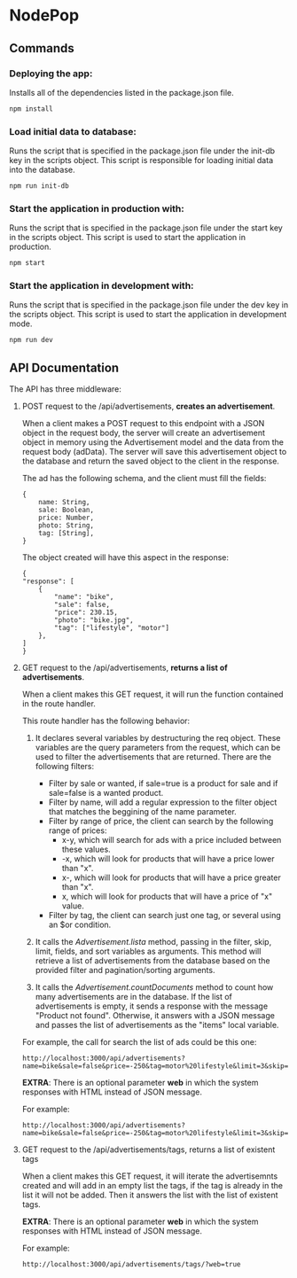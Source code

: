 # NodePop

## Commands

### Deploying the app:

Installs all of the dependencies listed in the package.json file.

```sh
npm install
```

### Load initial data to database:

Runs the script that is specified in the package.json file under the init-db key in the scripts object.
This script is responsible for loading initial data into the database.

```sh
npm run init-db
```

### Start the application in production with:

Runs the script that is specified in the package.json file under the start key in the scripts object.
This script is used to start the application in production.

```sh
npm start
```

### Start the application in development with:

Runs the script that is specified in the package.json file under the dev key in the scripts object.
This script is used to start the application in development mode.

```sh
npm run dev
```

## API Documentation

The API has three middleware:

1) POST request to the /api/advertisements, **creates an advertisement**.

    When a client makes a POST request to this endpoint with a JSON object in the request body, the server will create an advertisement object in memory using the Advertisement model and the data from the request body (adData). The server will save this advertisement object to the database and return the saved object to the client in the response.

    The ad has the following schema, and the client must fill the fields:
    ```
    {
        name: String,
        sale: Boolean,
        price: Number,
        photo: String,
        tag: [String],
    }
    ```

    The object created will have this aspect in the response:
    ```
    {
    "response": [
        {
            "name": "bike",
            "sale": false,
            "price": 230.15,
            "photo": "bike.jpg",
            "tag": ["lifestyle", "motor"]
        },
    ]
    }
    ```

2) GET request to the /api/advertisements, **returns a list of advertisements**.

    When a client makes this GET request, it will run the function contained in the route handler.

    This route handler has the following behavior:

    1) It declares several variables by destructuring the req object. These variables are the query parameters from the request, which can be used to filter the advertisements that are returned. There are the following filters:
        - Filter by sale or wanted, if sale=true is a product for sale and if sale=false is a wanted product.
        - Filter by name, will add a regular expression to the filter object that matches the beggining of the name parameter.
        - Filter by range of price, the client can search by the following range of prices:
            * x-y, which will search for ads with a price included between these values.
            * -x, which will look for products that will have a price lower than "x".
            * x-, which will look for products that will have a price greater than "x".
            * x, which will look for products that will have a price of "x" value.
        - Filter by tag, the client can search just one tag, or several using an $or condition.

    2) It calls the *Advertisement.lista* method, passing in the filter, skip, limit, fields, and sort variables as arguments. This method will retrieve a list of advertisements from the database based on the provided filter and pagination/sorting arguments.

    3) It calls the *Advertisement.countDocuments* method to count how many advertisements are in the database.
    If the list of advertisements is empty, it sends a response with the message "Product not found". Otherwise, it answers with a JSON message and passes the list of advertisements as the "items" local variable.

    For example, the call for search the list of ads could be this one:

    ```
    http://localhost:3000/api/advertisements?name=bike&sale=false&price=-250&tag=motor%20lifestyle&limit=3&skip=0&sort=price
    ```

    **EXTRA**: There is an optional parameter **web** in which the system responses with HTML instead of JSON message.

    For example:
    ```
    http://localhost:3000/api/advertisements?name=bike&sale=false&price=-250&tag=motor%20lifestyle&limit=3&skip=0&sort=price&web=true
    ```

3) GET request to the /api/advertisements/tags, returns a list of existent tags

    When a client makes this GET request, it will iterate the advertisemnts created and will add in an empty list the tags,
    if the tag is already in the list it will not be added. Then it answers the list with the list of existent tags.

    **EXTRA**: There is an optional parameter **web** in which the system responses with HTML instead of JSON message.

     For example:
    ```
    http://localhost:3000/api/advertisements/tags/?web=true